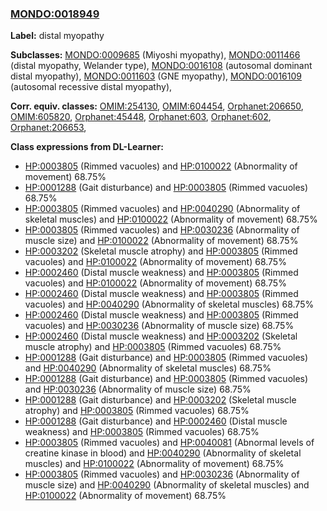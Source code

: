 
### [MONDO:0018949](http://purl.obolibrary.org/obo/MONDO_0018949)
**Label:** distal myopathy

**Subclasses:** [MONDO:0009685](http://purl.obolibrary.org/obo/MONDO_0009685) (Miyoshi myopathy), [MONDO:0011466](http://purl.obolibrary.org/obo/MONDO_0011466) (distal myopathy, Welander type), [MONDO:0016108](http://purl.obolibrary.org/obo/MONDO_0016108) (autosomal dominant distal myopathy), [MONDO:0011603](http://purl.obolibrary.org/obo/MONDO_0011603) (GNE myopathy), [MONDO:0016109](http://purl.obolibrary.org/obo/MONDO_0016109) (autosomal recessive distal myopathy), 

**Corr. equiv. classes:** [OMIM:254130](http://purl.obolibrary.org/obo/OMIM_254130), [OMIM:604454](http://purl.obolibrary.org/obo/OMIM_604454), [Orphanet:206650](http://www.orpha.net/ORDO/Orphanet_206650), [OMIM:605820](http://purl.obolibrary.org/obo/OMIM_605820), [Orphanet:45448](http://www.orpha.net/ORDO/Orphanet_45448), [Orphanet:603](http://www.orpha.net/ORDO/Orphanet_603), [Orphanet:602](http://www.orpha.net/ORDO/Orphanet_602), [Orphanet:206653](http://www.orpha.net/ORDO/Orphanet_206653), 

**Class expressions from DL-Learner:**

- [HP:0003805](http://purl.obolibrary.org/obo/HP_0003805) (Rimmed vacuoles) and [HP:0100022](http://purl.obolibrary.org/obo/HP_0100022) (Abnormality of movement) 68.75%
- [HP:0001288](http://purl.obolibrary.org/obo/HP_0001288) (Gait disturbance) and [HP:0003805](http://purl.obolibrary.org/obo/HP_0003805) (Rimmed vacuoles) 68.75%
- [HP:0003805](http://purl.obolibrary.org/obo/HP_0003805) (Rimmed vacuoles) and [HP:0040290](http://purl.obolibrary.org/obo/HP_0040290) (Abnormality of skeletal muscles) and [HP:0100022](http://purl.obolibrary.org/obo/HP_0100022) (Abnormality of movement) 68.75%
- [HP:0003805](http://purl.obolibrary.org/obo/HP_0003805) (Rimmed vacuoles) and [HP:0030236](http://purl.obolibrary.org/obo/HP_0030236) (Abnormality of muscle size) and [HP:0100022](http://purl.obolibrary.org/obo/HP_0100022) (Abnormality of movement) 68.75%
- [HP:0003202](http://purl.obolibrary.org/obo/HP_0003202) (Skeletal muscle atrophy) and [HP:0003805](http://purl.obolibrary.org/obo/HP_0003805) (Rimmed vacuoles) and [HP:0100022](http://purl.obolibrary.org/obo/HP_0100022) (Abnormality of movement) 68.75%
- [HP:0002460](http://purl.obolibrary.org/obo/HP_0002460) (Distal muscle weakness) and [HP:0003805](http://purl.obolibrary.org/obo/HP_0003805) (Rimmed vacuoles) and [HP:0100022](http://purl.obolibrary.org/obo/HP_0100022) (Abnormality of movement) 68.75%
- [HP:0002460](http://purl.obolibrary.org/obo/HP_0002460) (Distal muscle weakness) and [HP:0003805](http://purl.obolibrary.org/obo/HP_0003805) (Rimmed vacuoles) and [HP:0040290](http://purl.obolibrary.org/obo/HP_0040290) (Abnormality of skeletal muscles) 68.75%
- [HP:0002460](http://purl.obolibrary.org/obo/HP_0002460) (Distal muscle weakness) and [HP:0003805](http://purl.obolibrary.org/obo/HP_0003805) (Rimmed vacuoles) and [HP:0030236](http://purl.obolibrary.org/obo/HP_0030236) (Abnormality of muscle size) 68.75%
- [HP:0002460](http://purl.obolibrary.org/obo/HP_0002460) (Distal muscle weakness) and [HP:0003202](http://purl.obolibrary.org/obo/HP_0003202) (Skeletal muscle atrophy) and [HP:0003805](http://purl.obolibrary.org/obo/HP_0003805) (Rimmed vacuoles) 68.75%
- [HP:0001288](http://purl.obolibrary.org/obo/HP_0001288) (Gait disturbance) and [HP:0003805](http://purl.obolibrary.org/obo/HP_0003805) (Rimmed vacuoles) and [HP:0040290](http://purl.obolibrary.org/obo/HP_0040290) (Abnormality of skeletal muscles) 68.75%
- [HP:0001288](http://purl.obolibrary.org/obo/HP_0001288) (Gait disturbance) and [HP:0003805](http://purl.obolibrary.org/obo/HP_0003805) (Rimmed vacuoles) and [HP:0030236](http://purl.obolibrary.org/obo/HP_0030236) (Abnormality of muscle size) 68.75%
- [HP:0001288](http://purl.obolibrary.org/obo/HP_0001288) (Gait disturbance) and [HP:0003202](http://purl.obolibrary.org/obo/HP_0003202) (Skeletal muscle atrophy) and [HP:0003805](http://purl.obolibrary.org/obo/HP_0003805) (Rimmed vacuoles) 68.75%
- [HP:0001288](http://purl.obolibrary.org/obo/HP_0001288) (Gait disturbance) and [HP:0002460](http://purl.obolibrary.org/obo/HP_0002460) (Distal muscle weakness) and [HP:0003805](http://purl.obolibrary.org/obo/HP_0003805) (Rimmed vacuoles) 68.75%
- [HP:0003805](http://purl.obolibrary.org/obo/HP_0003805) (Rimmed vacuoles) and [HP:0040081](http://purl.obolibrary.org/obo/HP_0040081) (Abnormal levels of creatine kinase in blood) and [HP:0040290](http://purl.obolibrary.org/obo/HP_0040290) (Abnormality of skeletal muscles) and [HP:0100022](http://purl.obolibrary.org/obo/HP_0100022) (Abnormality of movement) 68.75%
- [HP:0003805](http://purl.obolibrary.org/obo/HP_0003805) (Rimmed vacuoles) and [HP:0030236](http://purl.obolibrary.org/obo/HP_0030236) (Abnormality of muscle size) and [HP:0040290](http://purl.obolibrary.org/obo/HP_0040290) (Abnormality of skeletal muscles) and [HP:0100022](http://purl.obolibrary.org/obo/HP_0100022) (Abnormality of movement) 68.75%


